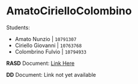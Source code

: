 # AmatoCirielloColombino

Students:
- Amato Nunzio | `10791307`
- Ciriello Giovanni | `10763768`
- Colombrino Fulvio | `10794933`

**RASD** Document: [Link Here](https://docs.google.com/document/d/1wuazr93tqbfZ-SwfmJOvdIiCVPLdsg2YyDAO2zqdgqM/edit?usp=sharing)

**DD** Document: Link not yet available

